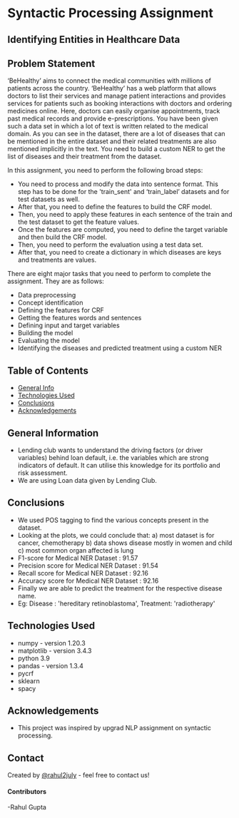 # Syntactic Processing Assignment

## Identifying Entities in Healthcare Data
## Problem Statement
‘BeHealthy’ aims to connect the medical communities with millions of patients across the country.  ‘BeHealthy’ has a web platform that allows doctors to list their services and manage patient interactions and provides services for patients such as booking interactions with doctors and ordering medicines online. Here, doctors can easily organise appointments, track past medical records and provide e-prescriptions. You have been given such a data set in which a lot of text is written related to the medical domain.  As you can see in the dataset, there are a lot of diseases that can be mentioned in the entire dataset and their related treatments are also mentioned implicitly in the text. You need to build a custom NER to get the list of diseases and their treatment from the dataset.

In this assignment, you need to perform the following broad steps:
- You need to process and modify the data into sentence format. This step has to be done for the 'train_sent' and ‘train_label’ datasets and for test datasets as well.
- After that, you need to define the features to build the CRF model.
- Then, you need to apply these features in each sentence of the train and the test dataset to get the feature values.
- Once the features are computed, you need to define the target variable and then build the CRF model.
- Then, you need to perform the evaluation using a test data set.
- After that, you need to create a dictionary in which diseases are keys and treatments are values.

There are eight major tasks that you need to perform to complete the assignment. They are as follows:
- Data preprocessing
- Concept identification
- Defining the features for CRF
- Getting the features words and sentences
- Defining input and target variables
- Building the model
- Evaluating the model
- Identifying the diseases and predicted treatment using a custom NER


## Table of Contents
* [General Info](#general-information)
* [Technologies Used](#technologies-used)
* [Conclusions](#conclusions)
* [Acknowledgements](#acknowledgements)

<!-- You can include any other section that is pertinent to your problem -->

## General Information
- Lending club wants to understand the driving factors (or driver variables) behind loan default, i.e. the variables which are strong indicators of default.  It can utilise this knowledge for its portfolio and risk assessment. 
- We are using Loan data given by Lending Club.

<!-- You don't have to answer all the questions - just the ones relevant to your project. -->

## Conclusions
- We used POS tagging to find the various concepts present in the dataset. 
- Looking at the plots, we could conclude that:
a) most dataset is for cancer, chemotherapy
b) data shows disease mostly in women and child
c) most common organ affected is lung
- F1-score for Medical NER Dataset : 91.57
- Precision score for Medical NER Dataset : 91.54
- Recall score for Medical NER Dataset : 92.16
- Accuracy score for Medical NER Dataset : 92.16
- Finally we are able to predict the treatment for the respective disease name. 
- Eg: Disease : 'hereditary retinoblastoma', Treatment: 'radiotherapy'


<!-- You don't have to answer all the questions - just the ones relevant to your project. -->


## Technologies Used
- numpy - version 1.20.3
- matplotlib - version 3.4.3
- python 3.9
- pandas - version 1.3.4
- pycrf
- sklearn
- spacy

<!-- As the libraries versions keep on changing, it is recommended to mention the version of library used in this project -->

## Acknowledgements
- This project was inspired by upgrad NLP assignment on syntactic processing.


## Contact
Created by [@rahul2july](https://github.com/rahul2july) - feel free to contact us!

#### Contributors
-Rahul Gupta

<!-- Optional -->
<!-- ## License -->
<!-- This project is open source and available under the [... License](). -->

<!-- You don't have to include all sections - just the one's relevant to your project -->
